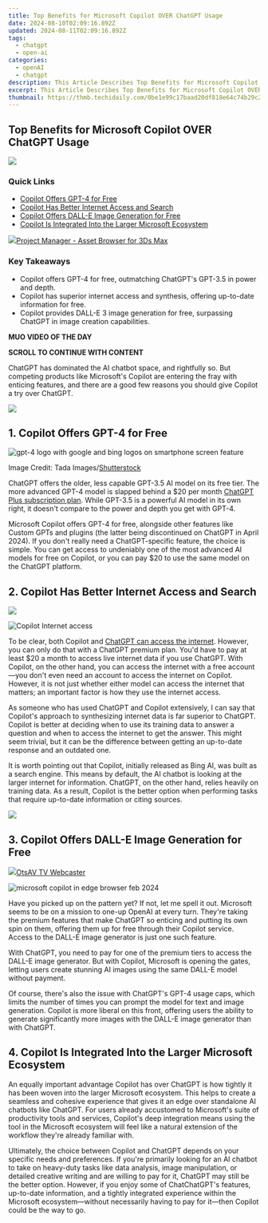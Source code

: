 ```yaml
---
title: Top Benefits for Microsoft Copilot OVER ChatGPT Usage
date: 2024-08-10T02:09:16.892Z
updated: 2024-08-11T02:09:16.892Z
tags:
  - chatgpt
  - open-ai
categories:
  - openAI
  - chatgpt
description: This Article Describes Top Benefits for Microsoft Copilot OVER ChatGPT Usage
excerpt: This Article Describes Top Benefits for Microsoft Copilot OVER ChatGPT Usage
thumbnail: https://thmb.techidaily.com/0be1e99c17baad20df818e64c74b29c212a06e76be2a092d41b1fc888150e8a5.jpeg
---
```


## Top Benefits for Microsoft Copilot OVER ChatGPT Usage

<!-- affiliate ads begin -->
<a href="https://store.nero.com/order/checkout.php?PRODS=42570605&QTY=1&AFFILIATE=108875&CART=1"><img src="http://cdnwww.nero.com/nero-com-wAssets/img/banners/2023/usbXcopy/Nero_USB_x_copy_Screen_2.png" border="0"></a>
<!-- affiliate ads end -->
### Quick Links

* [Copilot Offers GPT-4 for Free](https://aspironcom.sjv.io/kj14en)
* [Copilot Has Better Internet Access and Search](https://boody-eco-wear.pxf.io/qyo4oo)
* [Copilot Offers DALL-E Image Generation for Free](https://bluetties.sjv.io/lxv4pm)
* [Copilot Is Integrated Into the Larger Microsoft Ecosystem](https://bluettieu.pxf.io/nlgoka)

<!-- affiliate ads begin -->
<a href="https://secure.2checkout.com/order/checkout.php?PRODS=4709458&QTY=1&AFFILIATE=108875&CART=1"><img src="https://3d-kstudio.com/wp-content/uploads/2014/02/Project-Manager-3D-Models-4-800x800.jpg" border="0">Project Manager - Asset Browser for 3Ds Max</a>
<!-- affiliate ads end -->
### Key Takeaways

* Copilot offers GPT-4 for free, outmatching ChatGPT's GPT-3.5 in power and depth.
* Copilot has superior internet access and synthesis, offering up-to-date information for free.
* Copilot provides DALL-E 3 image generation for free, surpassing ChatGPT in image creation capabilities.

**MUO VIDEO OF THE DAY**

**SCROLL TO CONTINUE WITH CONTENT**

 ChatGPT has dominated the AI chatbot space, and rightfully so. But competing products like Microsoft's Copilot are entering the fray with enticing features, and there are a good few reasons you should give Copilot a try over ChatGPT.

<!-- affiliate ads begin -->
<a href="https://secure.2checkout.com/order/checkout.php?PRODS=4715391&QTY=1&AFFILIATE=108875&CART=1"><img src="https://secure.avangate.com/images/merchant/7f687767ccf20fcea1c9dc4a5adc2326/Digisigner_banner_728_x_90_color_version.png" border="0"></a>
<!-- affiliate ads end -->
## 1\. Copilot Offers GPT-4 for Free

![gpt-4 logo with google and bing logos on smartphone screen feature](https://thmb.techidaily.com/2df210d64d34d4b3dc09759541c3c9d53d18577f1202b54d6fbdf849bf81ed68.jpg)

Image Credit: Tada Images/[Shutterstock](https://www.shutterstock.com/image-photo/portland-usa-mar-16-2023-microsoft-2276149235)

 ChatGPT offers the older, less capable GPT-3.5 AI model on its free tier. The more advanced GPT-4 model is slapped behind a $20 per month [ChatGPT Plus subscription plan](https://www.makeuseof.com/reasons-you-should-upgrade-chatgpt-plus/). While GPT-3.5 is a powerful AI model in its own right, it doesn't compare to the power and depth you get with GPT-4\.

 Microsoft Copilot offers GPT-4 for free, alongside other features like Custom GPTs and plugins (the latter being discontinued on ChatGPT in April 2024). If you don't really need a ChatGPT-specific feature, the choice is simple. You can get access to undeniably one of the most advanced AI models for free on Copilot, or you can pay $20 to use the same model on the ChatGPT platform.

## 2\. Copilot Has Better Internet Access and Search

<!-- affiliate ads begin -->
<a href="https://store.massmailsoftware.com/order/checkout.php?PRODS=1095219&QTY=1&AFFILIATE=108875&CART=1"><img src="https://secure.avangate.com/images/merchant/dc87c13749315c7217cdc4ac692e704c/banera_for_partners-20_%281%29.jpg" border="0"></a>
<!-- affiliate ads end -->
![Copilot Internet access](https://static1.makeuseofimages.com/wordpress/wp-content/uploads/2024/03/copilot-internet-access.jpg)

 To be clear, both Copilot and [ChatGPT can access the internet](https://www.makeuseof.com/what-chatgpt-accessing-up-to-date-information-means/). However, you can only do that with a ChatGPT premium plan. You'd have to pay at least $20 a month to access live internet data if you use ChatGPT. With Copilot, on the other hand, you can access the internet with a free account—you don't even need an account to access the internet on Copilot. However, it is not just whether either model can access the internet that matters; an important factor is how they use the internet access.

 As someone who has used ChatGPT and Copilot extensively, I can say that Copilot's approach to synthesizing internet data is far superior to ChatGPT. Copilot is better at deciding when to use its training data to answer a question and when to access the internet to get the answer. This might seem trivial, but it can be the difference between getting an up-to-date response and an outdated one.

 It is worth pointing out that Copilot, initially released as Bing AI, was built as a search engine. This means by default, the AI chatbot is looking at the larger internet for information. ChatGPT, on the other hand, relies heavily on training data. As a result, Copilot is the better option when performing tasks that require up-to-date information or citing sources.

<!-- affiliate ads begin -->
<a href="https://store.movavi.com/affiliate.php?ACCOUNT=MOVAVI&AFFILIATE=108875&PATH=https%3A%2F%2Fwww.movavi.com%3FAFFILIATE%3D108875%26RESOURCE%3DMovavi%2BVideo%2BEditor%2Bbox"><img src="https://mcusercontent.com/0885a03ded3d480dca9287f12/images/6d3207fd-9f15-4c21-f0ad-59c68e6a7e2a.png" border="0"></a>
<!-- affiliate ads end -->
## 3\. Copilot Offers DALL-E Image Generation for Free

<!-- affiliate ads begin -->
<a href="https://otszone.ots7.com/order/checkout.php?PRODS=4713324&QTY=1&AFFILIATE=108875&CART=1"><img src="https://green.ots7.com/screenshots/OtsAV/OtsAVTV1.90-300x188.jpg" border="0">OtsAV TV Webcaster</a>
<!-- affiliate ads end -->
![microsoft copilot in edge browser feb 2024](https://static1.makeuseofimages.com/wordpress/wp-content/uploads/2024/02/microsoft-copilot-in-edge-browser-feb-2024.png)

 Have you picked up on the pattern yet? If not, let me spell it out. Microsoft seems to be on a mission to one-up OpenAI at every turn. They're taking the premium features that make ChatGPT so enticing and putting its own spin on them, offering them up for free through their Copilot service. Access to the DALL-E image generator is just one such feature.

 With ChatGPT, you need to pay for one of the premium tiers to access the DALL-E image generator. But with Copilot, Microsoft is opening the gates, letting users create stunning AI images using the same DALL-E model without payment.

 Of course, there's also the issue with ChatGPT's GPT-4 usage caps, which limits the number of times you can prompt the model for text and image generation. Copilot is more liberal on this front, offering users the ability to generate significantly more images with the DALL-E image generator than with ChatGPT.

## 4\. Copilot Is Integrated Into the Larger Microsoft Ecosystem

 An equally important advantage Copilot has over ChatGPT is how tightly it has been woven into the larger Microsoft ecosystem. This helps to create a seamless and cohesive experience that gives it an edge over standalone AI chatbots like ChatGPT. For users already accustomed to Microsoft's suite of productivity tools and services, Copilot's deep integration means using the tool in the Microsoft ecosystem will feel like a natural extension of the workflow they're already familiar with.

 Ultimately, the choice between Copilot and ChatGPT depends on your specific needs and preferences. If you're primarily looking for an AI chatbot to take on heavy-duty tasks like data analysis, image manipulation, or detailed creative writing and are willing to pay for it, ChatGPT may still be the better option. However, if you enjoy some of ChatChatGPT's features, up-to-date information, and a tightly integrated experience within the Microsoft ecosystem—without necessarily having to pay for it—then Copilot could be the way to go.

</article

<ins class="adsbygoogle"
     style="display:block"
     data-ad-format="autorelaxed"
     data-ad-client="ca-pub-7571918770474297"
     data-ad-slot="1223367746"></ins>



<ins class="adsbygoogle"
     style="display:block"
     data-ad-client="ca-pub-7571918770474297"
     data-ad-slot="8358498916"
     data-ad-format="auto"
     data-full-width-responsive="true"></ins>


